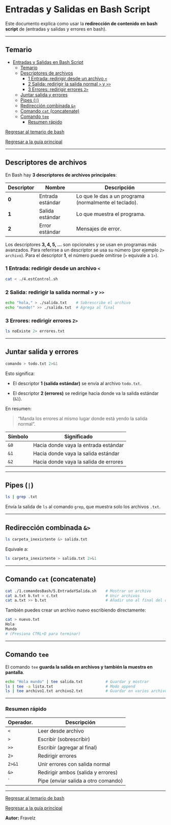 # Entradas y Salidas en Bash Script

Este documento explica como usar la **redirección de contenido en bash script** de (entradas y salidas y errores en bash).

---

## Temario

- [Entradas y Salidas en Bash Script](#entradas-y-salidas-en-bash-script)
  - [Temario](#temario)
  - [Descriptores de archivos](#descriptores-de-archivos)
    - [1 Entrada: redirigir desde un archivo `<`](#1-entrada-redirigir-desde-un-archivo-)
    - [2 Salida: redirigir la salida normal `>` y `>>`](#2-salida-redirigir-la-salida-normal--y-)
    - [3 Errores: redirigir errores `2>`](#3-errores-redirigir-errores-2)
  - [Juntar salida y errores](#juntar-salida-y-errores)
  - [Pipes (`|`)](#pipes-)
  - [Redirección combinada `&>`](#redirección-combinada-)
  - [Comando `cat` (concatenate)](#comando-cat-concatenate)
  - [Comando `tee`](#comando-tee)
    - [Resumen rápido](#resumen-rápido)

[Regresar al temario de bash](./../_temarioBash.md#básico)

[Regresar a la guía principal](./../readme.md#3-bash-script)

---

## Descriptores de archivos

En Bash hay **3 descriptores de archivos principales**:

| Descriptor | Nombre           | Descripción                                           |
| ---------- | ---------------- | ----------------------------------------------------- |
| **0**      | Entrada estándar | Lo que le das a un programa (normalmente el teclado). |
| **1**      | Salida estándar  | Lo que muestra el programa.                           |
| **2**      | Error estándar   | Mensajes de error.                                    |

Los descriptores **3, 4, 5, ...** son opcionales y se usan en programas más avanzados. Para referirse a un descriptor se usa su número (por ejemplo `2> archivo`). Para el descriptor **1**, el número puede omitirse (`>` equivale a `1>`).

### 1 Entrada: redirigir desde un archivo `<`

``` bash
cat < ./4.estControl.sh
````

### 2 Salida: redirigir la salida normal `>` y `>>`

``` bash
echo "hola," > ./salida.txt    # Sobrescribe el archivo
echo "mundo!" >> ./salida.txt  # Agrega al final
```

### 3 Errores: redirigir errores `2>`

``` bash
ls noExiste 2> errores.txt
```

---

## Juntar salida y errores

``` bash
comando > todo.txt 2>&1
```

Esto significa:

- El descriptor **1 (salida estándar)** se envía al archivo `todo.txt`.

- El descriptor **2 (errores)** se redirige hacia donde va la salida estándar (`&1`).

En resumen:

> “Manda los errores al mismo lugar donde está yendo la salida normal”.

| Símbolo | Significado                           |
| ------- | ------------------------------------- |
| `&0`    | Hacia donde vaya la entrada estándar  |
| `&1`    | Hacia donde vaya la salida estándar   |
| `&2`    | Hacia donde vaya la salida de errores |

---

## Pipes (`|`)

``` bash
ls | grep .txt
```

Envía la salida de `ls` al comando `grep`, que muestra solo los archivos `.txt`.

---

## Redirección combinada `&>`

``` bash
ls carpeta_inexistente &> salida.txt
```

Equivale a:

``` bash
ls carpeta_inexistente > salida.txt 2>&1
```

---

## Comando `cat` (concatenate)

``` bash
cat ./1.comandosBash/5.EntradaYSalida.sh    # Mostrar un archivo
cat a.txt b.txt > c.txt                     # Unir archivos
cat a.txt >> b.txt                          # Añadir uno al final del otro
```

También puedes crear un archivo nuevo escribiendo directamente:

``` bash
cat > nuevo.txt
Hola
Mundo
# (Presiona CTRL+D para terminar)
```

---

## Comando `tee`

El comando `tee` **guarda la salida en archivos y también la muestra en pantalla**.

``` bash
echo "Hola mundo" | tee salida.txt          # Guardar y mostrar
ls | tee -a lista.txt                       # Modo append
ls | tee archivo1.txt archivo2.txt          # Guardar en varios archivos
```

---

### Resumen rápido

| Operador.| Descripción                         |
| -------- | ----------------------------------- |
| `<`      | Leer desde archivo                  |
| `>`      | Escribir (sobrescribir)             |
| `>>`     | Escribir (agregar al final)         |
| `2>`     | Redirigir errores                   |
| `2>&1`   | Unir errores con salida normal      |
| `&>`     | Redirigir ambos (salida y errores)  |
| `        | Pipe (enviar salida a otro comando) |

---

[Regresar al temario de bash](./../_temarioBash.md#básico)

[Regresar a la guía principal](./../readme.md#3-bash-script)

**Autor:** Fravelz
